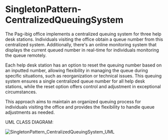 # SingletonPattern-CentralizedQueuingSystem

The Pag-ibig office implements a centralized queuing system for three help desk stations. Individuals visiting the office obtain a queue number from this centralized system. Additionally, there's an online monitoring system that displays the current queued number in real-time for individuals monitoring the queue remotely.

Each help desk station has an option to reset the queuing number based on an inputted number, allowing flexibility in managing the queue during specific situations, such as reorganization or technical issues. This queuing system ensures a single centralized queue number for all help desk stations, while the reset option offers control and adjustment in exceptional circumstances.

This approach aims to maintain an organized queuing process for individuals visiting the office and provides the flexibility to handle queue adjustments as needed.

UML CLASS DIAGRAM:

![SingletonPattern_CentralizedQueuingSystem_UML](https://github.com/user-attachments/assets/d78dcdd0-32b1-46f0-be0d-77e323930d10)
